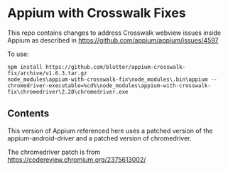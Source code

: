 # Appium with Crosswalk Fixes

This repo contains changes to address Crosswalk webview issues inside Appium as described in 
https://github.com/appium/appium/issues/4597

To use:

    npm install https://github.com/blutter/appium-crosswalk-fix/archive/v1.6.3.tar.gz
    node_modules\appium-with-crosswalk-fix\node_modules\.bin\appium --chromedriver-executable=%cd%\node_modules\appium-with-crosswalk-fix\chromedriver\2.28\chromedriver.exe

## Contents

This version of Appium referenced here uses a patched version of the appium-android-driver and a patched version of
chromedriver.

The chromedriver patch is from https://codereview.chromium.org/2375613002/